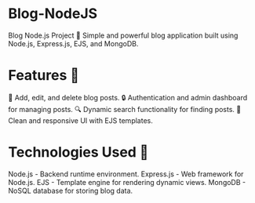 # Blog-NodeJS
Blog Node.js Project
🚀 Simple and powerful blog application built using Node.js, Express.js, EJS, and MongoDB.

# Features 🌟
📝 Add, edit, and delete blog posts.
🔒 Authentication and admin dashboard for managing posts.
🔍 Dynamic search functionality for finding posts.
🎨 Clean and responsive UI with EJS templates.


# Technologies Used 🧰
Node.js - Backend runtime environment.
Express.js - Web framework for Node.js.
EJS - Template engine for rendering dynamic views.
MongoDB - NoSQL database for storing blog data.

